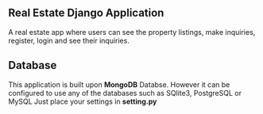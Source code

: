 ## Real Estate Django Application 
A real estate app where users can see the property listings, make inquiries, register, login and see their inquiries.

## Database
This application is built upon **MongoDB** Databse. However it can be configured to use any of the databases such as SQlite3, PostgreSQL or MySQL
Just place your settings in **setting.py**